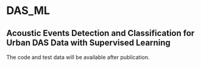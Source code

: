 # DAS_ML
## Acoustic Events Detection and Classification for Urban DAS Data with Supervised Learning
The code and test data will be available after publication.
